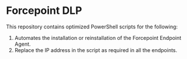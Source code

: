 # Forcepoint DLP
This repository contains optimized PowerShell scripts for the following: 

1. Automates the installation or reinstallation of the Forcepoint Endpoint Agent.
2. Replace the IP address in the script as required in all the endpoints.
